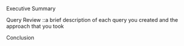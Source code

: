 Executive Summary

Query Review
::a brief description of each query you created and the approach that you took

Conclusion
